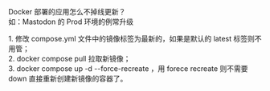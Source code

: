 <p>Docker 部署的应用怎么不掉线更新？<br />如：Mastodon 的 Prod 环境的例常升级</p><p>1. 修改 compose.yml 文件中的镜像标签为最新的，如果是默认的 latest 标签则不用管；<br />2. docker compose pull 拉取新镜像；<br />3. docker compose up -d --force-recreate ，用 forece recreate 则不需要 down 直接重新创建新镜像的容器了。</p>